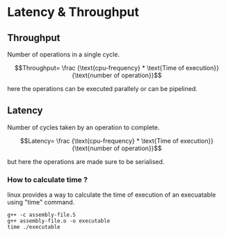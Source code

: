 # Latency & Throughput 

## Throughput

Number of operations in a single cycle.

$$Throughput= \frac {\text{cpu-frequency} * \text{Time of execution}}{\text{number of operation}}$$

here the operations can be executed parallely or can be pipelined.

## Latency 

Number of cycles taken by an operation to complete.

$$Latency= \frac {\text{cpu-frequency} * \text{Time of execution}}{\text{number of operation}}$$

but here the operations are made sure to be serialised.

### How to calculate time ?

linux provides a way to calculate the time of execution of an execuatable using "time" command.

~~~~
g++ -c assembly-file.S
g++ assembly-file.o -o executable
time ./executable
~~~~
